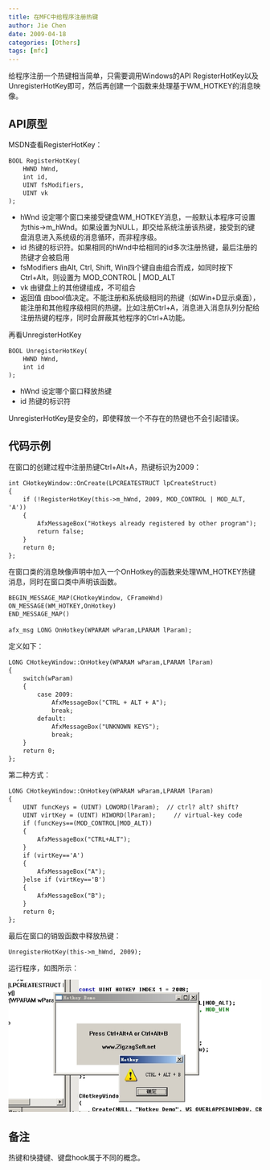 ```yaml
---
title: 在MFC中给程序注册热键
author: Jie Chen
date: 2009-04-18
categories: [Others]
tags: [mfc]
---
```


给程序注册一个热键相当简单，只需要调用Windows的API RegisterHotKey以及UnregisterHotKey即可，然后再创建一个函数来处理基于WM_HOTKEY的消息映像。

## API原型

MSDN查看RegisterHotKey：

	BOOL RegisterHotKey(          
		HWND hWnd,          
		int id,             
		UINT fsModifiers,
		UINT vk
	);

- hWnd 设定哪个窗口来接受键盘WM_HOTKEY消息，一般默认本程序可设置为this->m_hWnd。如果设置为NULL，即交给系统注册该热键，接受到的键盘消息进入系统级的消息循环，而非程序级。
- id 热键的标识符。如果相同的hWnd中给相同的id多次注册热键，最后注册的热键才会被启用
- fsModifiers 由Alt, Ctrl, Shift, Win四个键自由组合而成，如同时按下Ctrl+Alt，则设置为 MOD_CONTROL | MOD_ALT
- vk 由键盘上的其他键组成，不可组合
- 返回值 由bool值决定。不能注册和系统级相同的热键（如Win+D显示桌面），能注册和其他程序级相同的热键。比如注册Ctrl+A，消息进入消息队列分配给注册热键的程序，同时会屏蔽其他程序的Ctrl+A功能。

再看UnregisterHotKey

	BOOL UnregisterHotKey(          
		HWND hWnd,
		int id
	);

- hWnd 设定哪个窗口释放热键
- id 热键的标识符

UnregisterHotKey是安全的，即使释放一个不存在的热键也不会引起错误。

## 代码示例

在窗口的创建过程中注册热键Ctrl+Alt+A，热键标识为2009：

	int CHotkeyWindow::OnCreate(LPCREATESTRUCT lpCreateStruct)
	{
		if (!RegisterHotKey(this->m_hWnd, 2009, MOD_CONTROL | MOD_ALT, 'A'))
		{
			AfxMessageBox("Hotkeys already registered by other program");
			return false;
		}
		return 0;
	};
	
在窗口类的消息映像声明中加入一个OnHotkey的函数来处理WM_HOTKEY热键消息，同时在窗口类中声明该函数。

	BEGIN_MESSAGE_MAP(CHotkeyWindow, CFrameWnd)  
	ON_MESSAGE(WM_HOTKEY,OnHotkey)   
	END_MESSAGE_MAP() 

	afx_msg LONG OnHotkey(WPARAM wParam,LPARAM lParam);
	
定义如下：

	LONG CHotkeyWindow::OnHotkey(WPARAM wParam,LPARAM lParam)
	{  
		switch(wParam)
		{
			case 2009:
				AfxMessageBox("CTRL + ALT + A");
				break;
			default:
				AfxMessageBox("UNKNOWN KEYS"); 
				break;
		}
		return 0;           
	};
第二种方式：

	LONG CHotkeyWindow::OnHotkey(WPARAM wParam,LPARAM lParam)
	{
		UINT funcKeys = (UINT) LOWORD(lParam);  // ctrl? alt? shift?    
		UINT virtKey = (UINT) HIWORD(lParam);     // virtual-key code  
		if (funcKeys==(MOD_CONTROL|MOD_ALT))
		{
			AfxMessageBox("CTRL+ALT");
		}
		if (virtKey=='A')
		{
			AfxMessageBox("A");
		}else if (virtKey=='B')
		{
			AfxMessageBox("B");
		}
		return 0;           
	};
	
最后在窗口的销毁函数中释放热键：

	UnregisterHotKey(this->m_hWnd, 2009);

运行程序，如图所示：

![](/assets/res/mfc_hotkey_screen.jpg)


## 备注

热键和快捷键、键盘hook属于不同的概念。